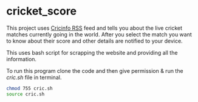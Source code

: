 # cricket_score 

This project uses <a href='http://static.cricinfo.com/rss/livescores.xml'>Cricinfo RSS</a> feed and tells you about the live cricket matches currently going in the world. After you select the match you want to know about their score and other details are notified to your device.

This uses bash script for scrapping the website and providing all the information.

To run this program clone the code and then give permission & run the *cric.sh* file in terminal.
```bash
chmod 755 cric.sh
source cric.sh
```
